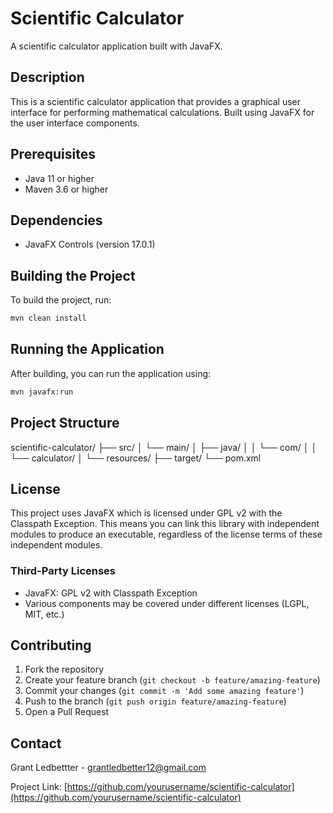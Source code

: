 # Scientific Calculator

A scientific calculator application built with JavaFX.

## Description

This is a scientific calculator application that provides a graphical user interface for performing mathematical calculations. Built using JavaFX for the user interface components.

## Prerequisites

- Java 11 or higher
- Maven 3.6 or higher

## Dependencies

- JavaFX Controls (version 17.0.1)

## Building the Project

To build the project, run:

```bash
mvn clean install
```

## Running the Application

After building, you can run the application using:

```bash
mvn javafx:run
```

## Project Structure

scientific-calculator/
├── src/
│ └── main/
│ ├── java/
│ │ └── com/
│ │ └── calculator/
│ └── resources/
├── target/
└── pom.xml

## License

This project uses JavaFX which is licensed under GPL v2 with the Classpath Exception. This means you can link this library with independent modules to produce an executable, regardless of the license terms of these independent modules.

### Third-Party Licenses

- JavaFX: GPL v2 with Classpath Exception
- Various components may be covered under different licenses (LGPL, MIT, etc.)

## Contributing

1. Fork the repository
2. Create your feature branch (`git checkout -b feature/amazing-feature`)
3. Commit your changes (`git commit -m 'Add some amazing feature'`)
4. Push to the branch (`git push origin feature/amazing-feature`)
5. Open a Pull Request

## Contact

Grant Ledbettter - <grantledbetter12@gmail.com>

Project Link: [https://github.com/yourusername/scientific-calculator](https://github.com/yourusername/scientific-calculator)
